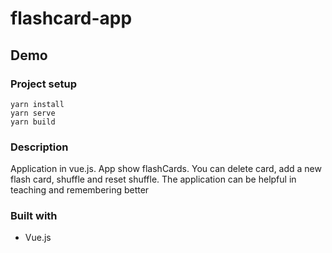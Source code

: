 # flashcard-app

## Demo
### Project setup

```
yarn install
yarn serve
yarn build
```
### Description
Application in vue.js.
App show flashCards. You can delete card, add a new flash card, shuffle and reset shuffle.
The application can be helpful in teaching and remembering better 

### Built with
* Vue.js
